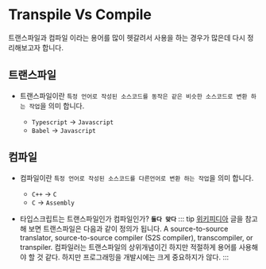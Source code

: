 # Transpile Vs Compile

트랜스파일과 컴파일 이라는 용어를 많이 헷갈려서 사용을 하는 경우가 많은데 다시 정리해보고자 합니다.

## 트랜스파일

- 트랜스파일이란 `특정 언어로 작성된 소스코드를 동작은 같은 비슷한 소스코드로 변환 하는 작업`을 의미 합니다.

  - `Typescript` -> `Javascript`
  - `Babel` -> `Javascript`

## 컴파일

- 컴파일이란 `특정 언어로 작성된 소스코드를 다른언어로 변환 하는 작업`을 의미 합니다.

  - `C++` -> `C`
  - `C` -> `Assembly`

- 타입스크립트는 트랜스파일인가 컴파일인가? **`둘다 맞다`**
  ::: tip
  [위키피디아](https://en.wikipedia.org/wiki/Source-to-source_compiler) 글을 참고해 보면 트랜스파일은 다음과 같이 정의가 됩니다. A source-to-source translator, source-to-source compiler (S2S compiler), transcompiler, or transpiler. 컴파일러는 트랜스파일의 상위개념이긴 하지만 적절하게 용어를 사용해야 할 것 같다. 하지만 프로그래밍을 개발시에는 크게 중요하지가 않다.
  :::
